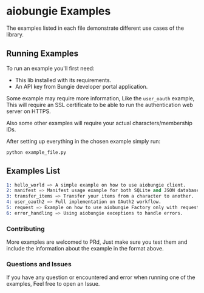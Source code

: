 # aiobungie Examples

The examples listed in each file demonstrate different use cases of the library.

## Running Examples
To run an example you'll first need:
* This lib installed with its requirements.
* An API key from Bungie developer portal application.

Some example may require more information, Like the `user_oauth` example,
This will require an SSL certificate to be able to run the authentication web server on HTTPS.

Also some other examples will require your actual characters/membership IDs.

After setting up everything in the chosen example simply run:
```
python example_file.py
```

## Examples List
```s
1: hello_world => A simple example on how to use aiobungie client.
2: manifest => Manifest usage example for both SQLite and JSON database.
3: transfer_items => Transfer your items from a character to another.
4: user_oauth2 => Full implementation on OAuth2 workflow.
5: request => Example on how to use aiobungie Factory only with requests in non-async code.
6: error_handling => Using aiobungie exceptions to handle errors.
```

### Contributing
More examples are welcomed to PRd, Just make sure you test them and include the information about
the example in the format above.

### Questions and Issues
If you have any question or encountered and error when running one of the examples, Feel free to open
an Issue.
